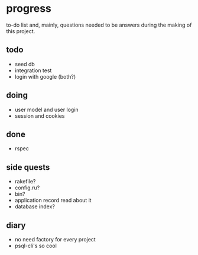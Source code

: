 # progress

to-do list and, mainly, questions needed to be answers during the making of this project.


## todo

- seed db
- integration test
- login with google (both?)


## doing

- user model and user login
- session and cookies


## done

- rspec


## side quests

- rakefile?
- config.ru?
- bin?
- application record read about it
- database index?


## diary

- no need factory for every project
- psql-cli's so cool

